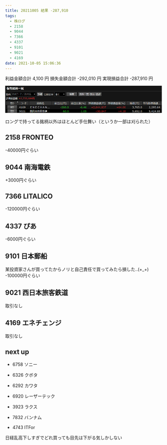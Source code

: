 ```yaml
---
title: 20211005 結果 -287,910
tags:
  - 株ログ
  - 2158
  - 9044
  - 7366
  - 4337
  - 9101
  - 9021
  - 4169
date: 2021-10-05 15:06:36
---
```


利益金額合計 4,100 円
損失金額合計 -292,010 円
実現損益合計 -287,910 円

![i](/kab/img/20211005000.png)

ロングで持ってる銘柄以外はほとんど手仕舞い（というか一部は刈られた）

## 2158 FRONTEO

-40000円ぐらい

## 9044 南海電鉄

+3000円ぐらい

## 7366 LITALICO

-120000円ぐらい

## 4337 ぴあ

-6000円ぐらい

## 9101 日本郵船

某投資家さんが買ってたからノリと自己責任で買ってみたら損した..(+_+) -100000円ぐらい

## 9021 西日本旅客鉄道

取引なし

## 4169 エネチェンジ

取引なし

## next up

- 6758 ソニー
- 6326 クボタ
- 6292 カワタ

- 6920 レーザーテック
- 3923 ラクス
- 7832 バンナム
- 4743 ITFor

日経乱高下しすぎでどれ買っても目先は下がる気しかしない
